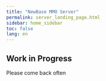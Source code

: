 ```yaml
---
title: "NewBase MMO Server"
permalink: server_landing_page.html
sidebar: home_sidebar
toc: false
lang: en
---
```


## Work in Progress ##

Please come back often
